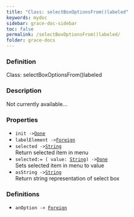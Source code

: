 ```yaml
---
title: "Class: selectBoxOptionsFrom()labeled"
keywords: mydoc
sidebar: grace-doc-sidebar
toc: false
permalink: /selectBoxOptionsFrom()labeled/
folder: grace-docs
---
```


### Definition
Class: selectBoxOptionsFrom()labeled  

### Description
Not currently available...  

### Properties
  
- `init ->`[`Done`]({{site.baseurl}}/404)  
- `labelElement ->`[`Foreign`](/grace-documentation/Foreign)  
- `selected ->`[`String`]({{site.baseurl}}/404)  
Return selected item in menu
- `selected:= ( value: `[`String`]({{site.baseurl}}/404)`) ->`[`Done`]({{site.baseurl}}/404)  
Sets selected item in menu to value
- `asString ->`[`String`]({{site.baseurl}}/404)  
Return string representation of select box

### Definitions
- `anOption -> `[`Foreign`](/grace-documentation/Foreign)  
